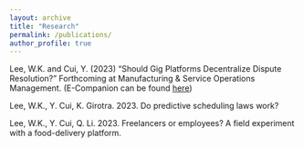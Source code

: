 ```yaml
---
layout: archive
title: "Research"
permalink: /publications/
author_profile: true
---
```


Lee, W.K. and Cui, Y. (2023) “Should Gig Platforms Decentralize Dispute Resolution?” Forthcoming at Manufacturing & Service Operations Management. (E-Companion can be found [here]([https://leeweekiat.github.io/cv/](https://www.dropbox.com/scl/fi/ukclv3xrw3fk1j5unywc5/Disputepaper-Electronic-Companions.pdf?rlkey=lpynr5yn6seocj356cpbv55fk&dl=0)https://www.dropbox.com/scl/fi/ukclv3xrw3fk1j5unywc5/Disputepaper-Electronic-Companions.pdf?rlkey=lpynr5yn6seocj356cpbv55fk&dl=0))

Lee, W.K., Y. Cui, K. Girotra. 2023. Do predictive scheduling laws work?

Lee, W.K., Y. Cui, Q. Li. 2023. Freelancers or employees? A field experiment with a food-delivery platform.
